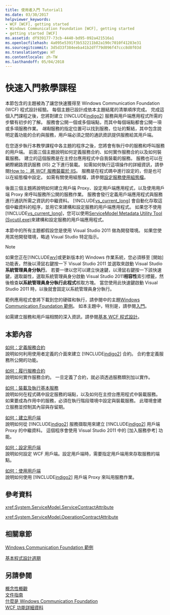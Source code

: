 ```yaml
---
title: 使用者入門 Tutorial1
ms.date: 03/30/2017
helpviewer_keywords:
- WCF [WCF], getting started
- Windows Communication Foundation [WCF], getting started
- getting started [WCF]
ms.assetid: df939177-73cb-4440-bd95-092a421516a1
ms.openlocfilehash: 4a095e5391f3b532211b82a190c7010f41283e31
ms.sourcegitcommit: 3d5d33f384eeba41b2dff79d096f47ccc8d8f03d
ms.translationtype: HT
ms.contentlocale: zh-TW
ms.lasthandoff: 05/04/2018
---
```

# <a name="getting-started-tutorial"></a>快速入門教學課程
本節包含的主題被為了讓您快速獲得至 Windows Communication Foundation (WCF) 程式設計經驗。 每個主題已設計成依本主題結尾的清單順序完成。 完成這個入門課程之後，您將對建立 [!INCLUDE[indigo2](../../../includes/indigo2-md.md)] 服務與用戶端應用程式所需的步驟有初步的了解。 服務會公開一個或多個端點，而其中每個端點都會公開一項或多項服務作業。 *端點*服務的指定位置可以找到服務，位址的繫結，其中包含說明定義功能的合約與服務，用戶端必須之間的通訊資訊提供服務給其用戶端。  
  
 在您逐步執行本教學課程中各主題的程序之後，您將會有執行中的服務和呼叫服務的用戶端。 前面三個主題說明如何定義服務合約、如何實作服務合約以及如何裝載服務。 建立的這個服務是在主控台應用程式中自我裝載的服務。 服務也可以在網際網路資訊服務 (IIS) 之下進行裝載。 如需如何執行這項操作的詳細資訊，請參閱[How to： 將 WCF 服務裝載於 IIS](../../../docs/framework/wcf/feature-details/how-to-host-a-wcf-service-in-iis.md)。 服務是在程式碼中進行設定的，但是也可以在組態檔中設定。 如需有關使用組態檔，請參閱[設定服務使用組態檔](../../../docs/framework/wcf/configuring-services-using-configuration-files.md)。  
  
 後面三個主題將說明如何建立用戶端 Proxy、設定用戶端應用程式，以及使用用戶端 Proxy 來呼叫服務所公開的服務作業。 服務會發行定義用戶端應用程式與服務進行通訊所需之資訊的中繼資料。 [!INCLUDE[vs_current_long](../../../includes/vs-current-long-md.md)] 會自動化存取這個中繼資料的程序，並用它來建構和設定服務的用戶端應用程式。 如果您不使用[!INCLUDE[vs_current_long](../../../includes/vs-current-long-md.md)]，您可以使用[ServiceModel Metadata Utility Tool (Svcutil.exe)](../../../docs/framework/wcf/servicemodel-metadata-utility-tool-svcutil-exe.md)來建構和設定服務的用戶端應用程式。  
  
 本節中的所有主題都假設您是使用 Visual Studio 2011 做為開發環境。 如果您使用其他開發環境，略過 Visual Studio 特定指示。  
  
> [!NOTE]
>  如果您正在[!INCLUDE[wv](../../../includes/wv-md.md)]或更新版本的 Windows 作業系統，您必須移至 [開始] 功能表，然後以滑鼠右鍵按一下 Visual Studio 2011 並選取來啟動 Visual Studio**系統管理員身分執行**。 若要一律以您可以建立快速鍵，以滑鼠右鍵按一下該快速鍵，選取屬性，選取系統管理員身分啟動 Visual Studio 2011**相容性**索引標籤，然後檢查**以系統管理員身分執行此程式**核取方塊。 當您使用此快速鍵啟動 Visual Studio 2011 時，以後就會固定以系統管理員身分執行。  
  
 範例應用程式會將下載到您的硬碟和執行，請參閱中的主題[Windows Communication Foundation 範例](http://msdn.microsoft.com/library/8ec9d192-5d81-4f64-bfd3-90c5e5858c91)。 如本主題中，特別是，請參閱[入門](../../../docs/framework/wcf/samples/getting-started-sample.md)。  
  
 如需建立服務和用戶端相關的深入資訊，請參閱[基本 WCF 程式設計](../../../docs/framework/wcf/basic-wcf-programming.md)。  
  
## <a name="in-this-section"></a>本節內容  
 [如何：定義服務合約](../../../docs/framework/wcf/how-to-define-a-wcf-service-contract.md)  
 說明如何利用使用者定義的介面來建立 [!INCLUDE[indigo2](../../../includes/indigo2-md.md)] 合約。 合約會定義服務所公開的功能。  
  
 [如何：履行服務合約](../../../docs/framework/wcf/how-to-implement-a-wcf-contract.md)  
 說明如何實作服務合約。 一旦定義了合約，就必須透過服務類別加以實作。  
  
 [如何：裝載及執行基本服務](../../../docs/framework/wcf/how-to-host-and-run-a-basic-wcf-service.md)  
 說明如何在程式碼中設定服務的端點，以及如何在主控台應用程式中裝載服務。 如果要成為作用中的服務，必須在執行階段環境中設定與裝載服務。 此環境會建立服務並控制其內容與存留期。  
  
 [如何：建立用戶端](../../../docs/framework/wcf/how-to-create-a-wcf-client.md)  
 說明如何從 [!INCLUDE[indigo2](../../../includes/indigo2-md.md)] 服務擷取用來建立 [!INCLUDE[indigo2](../../../includes/indigo2-md.md)] 用戶端 Proxy 的中繼資料。 這個程序會使用 Visual Studio 2011 中的 [加入服務參考] 功能。  
  
 [如何：設定用戶端](../../../docs/framework/wcf/how-to-configure-a-basic-wcf-client.md)  
 說明如何設定 WCF 用戶端。設定用戶端時，需要指定用戶端用來存取服務的端點。  
  
 [如何：使用用戶端](../../../docs/framework/wcf/how-to-use-a-wcf-client.md)  
 說明如何使用 [!INCLUDE[indigo2](../../../includes/indigo2-md.md)] 用戶端 Proxy 來叫用服務作業。  
  
## <a name="reference"></a>參考資料  
 <xref:System.ServiceModel.ServiceContractAttribute>  
  
 <xref:System.ServiceModel.OperationContractAttribute>  
  
## <a name="related-sections"></a>相關章節  
 [Windows Communication Foundation 範例](http://msdn.microsoft.com/library/8ec9d192-5d81-4f64-bfd3-90c5e5858c91)  
  
 [基本程式設計週期](../../../docs/framework/wcf/basic-programming-lifecycle.md)  
  
## <a name="see-also"></a>另請參閱  
 [概念性概觀](../../../docs/framework/wcf/conceptual-overview.md)  
 [文件指南](../../../docs/framework/wcf/guide-to-the-documentation.md)  
 [什麼是 Windows Communication Foundation](../../../docs/framework/wcf/whats-wcf.md)  
 [WCF 功能詳細資料](../../../docs/framework/wcf/feature-details/index.md)
